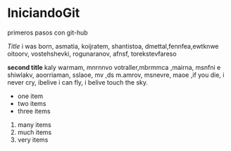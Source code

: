IniciandoGit
============

primeros pasos con git-hub

*Title*
i was born, asmatia, koijratem, shantistoa, dmettal,fennfea,ewtknwe oitoorv, vostehshevki, rogunaranov, afnsf, torekstevfareso

**second title**
kaly warmam, mnrnnvo votraller,mbrmmca ,mairna, msnfni e shiwlakv, aoorriaman, sslaoe, mv  ,ds m.amrov, msnevre, maoe ,if you die, i never cry, ibelive i can fly, i belive touch the sky.

* one item
* two items
* three items

1. many items
2. much items
3. very items
